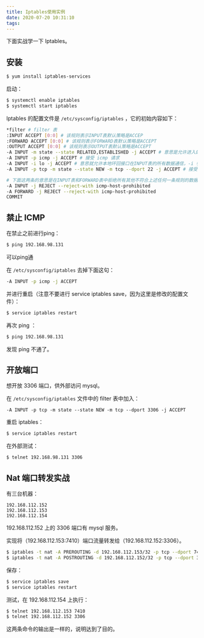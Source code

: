 ```yaml
---
title: Iptables使用实例
date: 2020-07-20 10:31:10
tags:
---
```


下面实战学一下 Iptables。

## 安装

```bash
$ yum install iptables-services
```

启动：

```bash
$ systemctl enable iptables
$ systemctl start iptables
```

Iptables 的配置文件是 `/etc/sysconfig/iptables` ，它的初始内容如下：

```bash
*filter # filter 表
:INPUT ACCEPT [0:0] # 该规则表示INPUT表默认策略是ACCEP
:FORWARD ACCEPT [0:0] # 该规则表示FORWARD表默认策略是ACCEPT
:OUTPUT ACCEPT [0:0] # 该规则表示OUTPUT表默认策略是ACCEPT
-A INPUT -m state --state RELATED,ESTABLISHED -j ACCEPT # 意思是允许进入的数据包只能是刚刚我发出去的数据包的回应，ESTABLISHED：已建立的链接状态。RELATED：该数据包与本机发出的数据包有关。
-A INPUT -p icmp -j ACCEPT # 接受 icmp 请求
-A INPUT -i lo -j ACCEPT # 意思就允许本地环回接口在INPUT表的所有数据通信，-i 参数是指定接口，接口是lo，lo就是Loopback（本地环回接口）
-A INPUT -p tcp -m state --state NEW -m tcp --dport 22 -j ACCEPT # 接受 22 端口的 TCP 连接 

# 下面这两条的意思是在INPUT表和FORWARD表中拒绝所有其他不符合上述任何一条规则的数据包。并且发送一条host prohibited 的消息给被拒绝的主机。其他开放相关的规则应该放在这两条规则上边。
-A INPUT -j REJECT --reject-with icmp-host-prohibited
-A FORWARD -j REJECT --reject-with icmp-host-prohibited
COMMIT
```



## 禁止 ICMP

在禁止之前进行ping：

```bash
$ ping 192.168.98.131
```

可以ping通

在 `/etc/sysconfig/iptables` 去掉下面这句：

```bash
-A INPUT -p icmp -j ACCEPT
```

并进行重启（注意不要进行 service iptables save，因为这里是修改的配置文件）：

````bash
$ service iptables restart
````

再次 ping ：

```bash
$ ping 192.168.98.131
```

发现 ping 不通了。



## 开放端口

想开放 3306 端口，供外部访问 mysql。

在 `/etc/sysconfig/iptables` 文件中的 filter 表中加入：

```
-A INPUT -p tcp -m state --state NEW -m tcp --dport 3306 -j ACCEPT
```

重启 iptables：

```bash
$ service iptables restart
```

在外部测试：

```bash
$ telnet 192.168.98.131 3306
```





## Nat 端口转发实战

有三台机器：

```
192.168.112.152
192.168.112.153
192.168.112.154
```

192.168.112.152 上的 3306 端口有 mysql 服务。

实现将（192.168.112.153:7410）端口流量转发给（192.168.112.152:3306）。

```bash
$ iptables -t nat -A PREROUTING -d 192.168.112.153/32 -p tcp --dport 7410 -j DNAT --to-destination 192.168.112.152:3306;
$ iptables -t nat -A POSTROUTING -d 192.168.112.152/32 -p tcp --dport 3306 -j SNAT --to-source 192.168.112.153;
```

保存：

```bash
$ service iptables save
$ service iptables restart
```

测试，在 192.168.112.154 上执行：

```bash
$ telnet 192.168.112.153 7410
$ telnet 192.168.112.152 3306
```

这两条命令的输出是一样的，说明达到了目的。